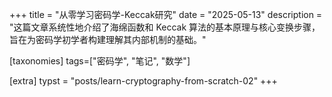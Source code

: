 +++
title = "从零学习密码学-Keccak研究"
date = "2025-05-13"
description = "这篇文章系统性地介绍了海绵函数和 Keccak 算法的基本原理与核心变换步骤，旨在为密码学初学者构建理解其内部机制的基础。"

[taxonomies]
tags=["密码学", "笔记", "数学"]

[extra]
typst = "posts/learn-cryptography-from-scratch-02"
+++
